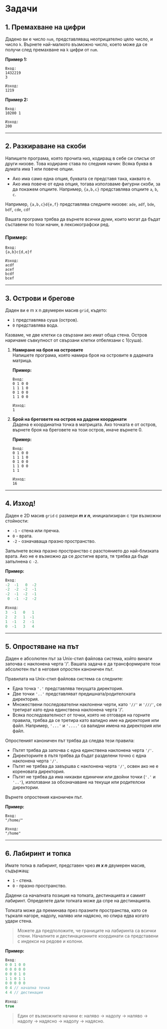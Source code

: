 # Задачи

## 1. Премахване на цифри

Дадено ви е число `num`, представляващ неотрицателно цяло число, и число `k`. Върнете най-малкото възможно число, което може да се получи след премахване на `k` цифри от `num`.

**Пример 1:**

```
Вход:
1432219
3

Изход:
1219
```

**Пример 2:**

```
Вход:
10200 1

Изход:
200
```

---

## 2. Разкираване на скоби

Напишете програма, която прочита низ, кодиращ в себе си списък от други низове. Това кодиране става по следния начин:
Всяка буква в думата има 1 или повече опции.

- Ако има само една опция, буквата се представя така, каквато е.
- Ако има повече от една опция, тогава използваме фигурни скоби, за да покажем опциите. Например, `{a,b,c}` представлява опциите `a`, `b`, `c`.

Например, `{a,b,c}d{e,f}` представлява следните низове:
`ade`, `adf`, `bde`, `bdf`, `cde`, `cdf`

Вашата програма трябва да върнете всички думи, които могат да бъдат съставени по този начин, в лексикографски ред.

### Пример:

```
Вход:
{a,b}c{d,e}f

Изход:
acdf
acef
bcdf
bcef
```

---

## 3. Острови и брегове

Даден ви е m x n двумерен масив `grid`, където:

- `1` представлява суша (остров).
- `0` представлява вода.

Казваме, че две клетки са свързани ако имат обща стена.
Остров наричаме съвкупност от свързани клетки отбелязани с 1(суша).

1. **Намиране на броя на островите**  
   Напишете програма, която намира броя на островите в дадената матрица.

   **Пример:**

   ```
   Вход:
   0 1 0 0
   1 1 1 0
   0 1 0 0
   1 1 0 0

   Изход:
   1
   ```

2. **Брой на бреговете на остров на дадени координати**  
   Дадена е координатна точка в матрицата. Ако точката е от остров, върнете броя на бреговете на този остров, иначе върнете 0.

   **Пример:**

   ```
   Вход:
   0 1 0 0
   1 1 1 0
   0 1 0 0
   1 1 0 0
   1 1

   Изход:
   16
   ```

---

## 4. Изход!

Даден е 2D масив `grid` с размери **_m x n_**, инициализиран с три възможни стойности:

- `-1` - стена или пречка.
- `0` - врата.
- `-2` - означаваща празно пространство.

Запълнете всяка празно пространство с разстоянието до най-близката врата. Ако не е възможно да се достигне врата, тя трябва да бъде запълнена с `-2`.

**Пример:**

```cpp
Вход:
-2  -1   0  -2
-2  -2  -2  -1
-2  -1  -2  -1
 0  -1  -2  -2

Изход:
3  -1   0   1
2   2   1  -1
1  -1   2  -1
0  -1   3   4
```

---

## 5. Опростяване на път

Даден е абсолютен път за Unix-стил файлова система, който винаги започва с наклонена черта '/'. Вашата задача е да трансформирате този абсолютен път в неговия опростен каноничен път.

Правилата на Unix-стил файлова система са следните:

- Една точка `'.'` представлява текущата директория.
- Две точки `'..'` представляват предишната/родителската директория.
- Множествени последователни наклонени черти, като `'//'` и `'///'`, се третират като една единствена наклонена черта '/'.
- Всяка последователност от точки, която не отговаря на горните правила, трябва да се третира като валидно име на директория или файл. Например, `'...'` и `'....'` са валидни имена на директория или файл.

Опростеният каноничен път трябва да следва тези правила:

- Пътят трябва да започва с една единствена наклонена черта `'/'`.
- Директориите в пътя трябва да бъдат разделени точно с една наклонена черта `'/'`.
- Пътят не трябва да завършва с наклонена черта `'/'`, освен ако не е кореновата директория.
- Пътят не трябва да има никакви единични или двойни точки (`'.'` и `'..'`), използвани за обозначаване на текущи или родителски директории.

Върнете опростения каноничен път.

**Пример:**

```
Вход:
"/home/"

Изход:
"/home"
```

---

## 6. Лабиринт и топка

Имате топка в лабиринт, представен чрез **_m x n_** двумерен масив, съдържащ:

- `1` - стена.
- `0` - празно пространство.

Дадени са началната позиция на топката, дестинацията и самият лабиринт. Определете дали топката може да спре на дестинацията.

Топката може да преминава през празните пространства, като се търкаля нагоре, надолу, наляво или надясно, но спира едва когато удари стена.

> Можете да предположите, че границите на лабиринта са всички стени. Началните и дестинационните координати са представени с индекси на редове и колони.

**Пример:**

```cpp
Вход:
0 0 1 0 0
0 0 0 0 0
0 0 0 1 0
1 1 0 1 1
0 0 0 0 0
0 4 // начална точка
4 4 // дестинация

Изход:
true
```

> Един от възможните начини е: наляво -> надолу -> наляво -> надолу -> надясно -> надолу -> надясно.
